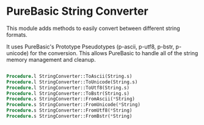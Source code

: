 # PureBasic String Converter
This module adds methods to easily convert between different string formats.

It uses PureBasic's Prototype Pseudotypes (p-ascii, p-utf8, p-bstr, p-unicode) for the conversion. This allows PureBasic to handle all of the string memory management and cleanup.

```PureBasic

Procedure.l StringConverter::ToAscii(String.s)
Procedure.l StringConverter::ToUnicode(String.s)
Procedure.l StringConverter::ToUtf8(String.s)
Procedure.l StringConverter::ToBstr(String.s)
Procedure.s StringConverter::FromAscii(*String)
Procedure.s StringConverter::FromUnicode(*String)
Procedure.s StringConverter::FromUtf8(*String)
Procedure.s StringConverter::FromBstr(*String)
```